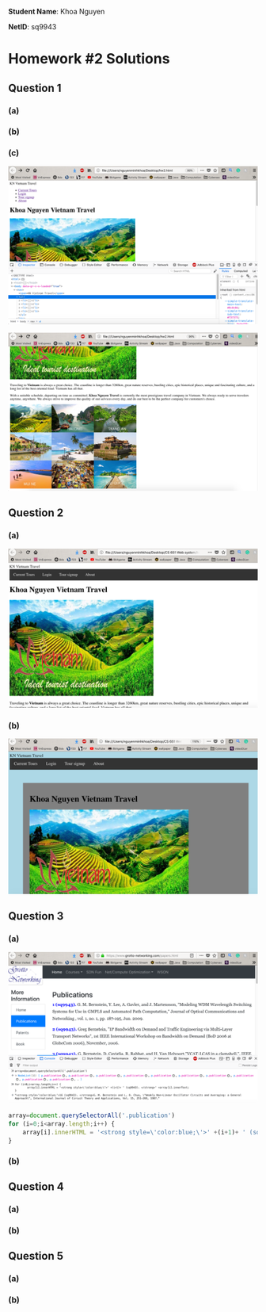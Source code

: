**Student Name**:  Khoa Nguyen

**NetID**: sq9943

# Homework #2 Solutions

## Question 1 
### (a)

### (b)

### (c)

![1c1](images/1c1.png)

![1c2](images/1c2.png)

## Question 2
### (a)

![2a](images/2a.png)

### (b)

![2b](images/2b.png)

## Question 3
### (a)

![3a](images/3a.png)

```javascript
array=document.querySelectorAll('.publication')
for (i=0;i<array.length;i++) {
	array[i].innerHTML = '<strong style=\'color:blue;\'>' +(i+1)+ ' (sq9943). </strong>' +array[i].innerText;
}
```

### (b)

## Question 4
### (a)

### (b)

## Question 5
### (a) 

### (b)
